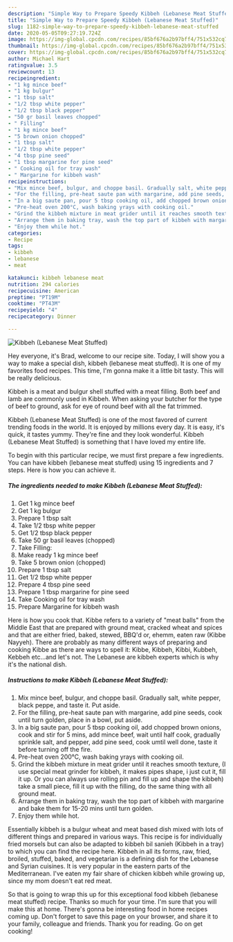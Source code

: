 ```yaml
---
description: "Simple Way to Prepare Speedy Kibbeh (Lebanese Meat Stuffed)"
title: "Simple Way to Prepare Speedy Kibbeh (Lebanese Meat Stuffed)"
slug: 1182-simple-way-to-prepare-speedy-kibbeh-lebanese-meat-stuffed
date: 2020-05-05T09:27:19.724Z
image: https://img-global.cpcdn.com/recipes/85bf676a2b97bff4/751x532cq70/kibbeh-lebanese-meat-stuffed-recipe-main-photo.jpg
thumbnail: https://img-global.cpcdn.com/recipes/85bf676a2b97bff4/751x532cq70/kibbeh-lebanese-meat-stuffed-recipe-main-photo.jpg
cover: https://img-global.cpcdn.com/recipes/85bf676a2b97bff4/751x532cq70/kibbeh-lebanese-meat-stuffed-recipe-main-photo.jpg
author: Michael Hart
ratingvalue: 3.5
reviewcount: 13
recipeingredient:
- "1 kg mince beef"
- "1 kg bulgur"
- "1 tbsp salt"
- "1/2 tbsp white pepper"
- "1/2 tbsp black pepper"
- "50 gr basil leaves chopped"
- " Filling"
- "1 kg mince beef"
- "5 brown onion chopped"
- "1 tbsp salt"
- "1/2 tbsp white pepper"
- "4 tbsp pine seed"
- "1 tbsp margarine for pine seed"
- " Cooking oil for tray wash"
- " Margarine for kibbeh wash"
recipeinstructions:
- "Mix mince beef, bulgur, and choppe basil. Gradually salt, white pepper, black peppe, and taste it. Put aside."
- "For the filling, pre-heat saute pan with margarine, add pine seeds, cook until turn golden, place in a bowl, put aside."
- "In a big saute pan, pour 5 tbsp cooking oil, add chopped brown onions, cook and stir for 5 mins, add mince beef, wait until half cook, gradually sprinkle salt, and pepper, add pine seed, cook umtil well done, taste it before turning off the fire."
- "Pre-heat oven 200°C, wash baking yrays with cooking oil."
- "Grind the kibbeh mixture in meat grider until it reaches smooth texture, (I use special meat grinder for kibbeh, it makes pipes shape, i just cut it, fill it up. Or you can always use rolling pin and fill up and shape the kibbeh) take a small piece, fill it up with the filling, do the same thing with all ground meat."
- "Arrange them in baking tray, wash the top part of kibbeh with margarine and bake them for 15-20 mins until turn golden."
- "Enjoy them while hot."
categories:
- Recipe
tags:
- kibbeh
- lebanese
- meat

katakunci: kibbeh lebanese meat 
nutrition: 294 calories
recipecuisine: American
preptime: "PT19M"
cooktime: "PT43M"
recipeyield: "4"
recipecategory: Dinner

---
```



![Kibbeh (Lebanese Meat Stuffed)](https://img-global.cpcdn.com/recipes/85bf676a2b97bff4/751x532cq70/kibbeh-lebanese-meat-stuffed-recipe-main-photo.jpg)

Hey everyone, it's Brad, welcome to our recipe site. Today, I will show you a way to make a special dish, kibbeh (lebanese meat stuffed). It is one of my favorites food recipes. This time, I'm gonna make it a little bit tasty. This will be really delicious.

Kibbeh is a meat and bulgur shell stuffed with a meat filling. Both beef and lamb are commonly used in Kibbeh. When asking your butcher for the type of beef to ground, ask for eye of round beef with all the fat trimmed.

Kibbeh (Lebanese Meat Stuffed) is one of the most favored of current trending foods in the world. It is enjoyed by millions every day. It is easy, it's quick, it tastes yummy. They're fine and they look wonderful. Kibbeh (Lebanese Meat Stuffed) is something that I have loved my entire life.


To begin with this particular recipe, we must first prepare a few ingredients. You can have kibbeh (lebanese meat stuffed) using 15 ingredients and 7 steps. Here is how you can achieve it.

<!--inarticleads1-->

##### The ingredients needed to make Kibbeh (Lebanese Meat Stuffed):

1. Get 1 kg mince beef
1. Get 1 kg bulgur
1. Prepare 1 tbsp salt
1. Take 1/2 tbsp white pepper
1. Get 1/2 tbsp black pepper
1. Take 50 gr basil leaves (chopped)
1. Take  Filling:
1. Make ready 1 kg mince beef
1. Take 5 brown onion (chopped)
1. Prepare 1 tbsp salt
1. Get 1/2 tbsp white pepper
1. Prepare 4 tbsp pine seed
1. Prepare 1 tbsp margarine for pine seed
1. Take  Cooking oil for tray wash
1. Prepare  Margarine for kibbeh wash


Here is how you cook that. Kibbe refers to a variety of &#34;meat balls&#34; from the Middle East that are prepared with ground meat, cracked wheat and spices and that are either fried, baked, stewed, BBQ&#39;d or, ehemm, eaten raw (Kibbe Nayyeh). There are probably as many different ways of preparing and cooking Kibbe as there are ways to spell it: Kibbe, Kibbeh, Kibbi, Kubbeh, Kebbeh etc…and let&#39;s not. The Lebanese are kibbeh experts which is why it&#39;s the national dish. 

<!--inarticleads2-->

##### Instructions to make Kibbeh (Lebanese Meat Stuffed):

1. Mix mince beef, bulgur, and choppe basil. Gradually salt, white pepper, black peppe, and taste it. Put aside.
1. For the filling, pre-heat saute pan with margarine, add pine seeds, cook until turn golden, place in a bowl, put aside.
1. In a big saute pan, pour 5 tbsp cooking oil, add chopped brown onions, cook and stir for 5 mins, add mince beef, wait until half cook, gradually sprinkle salt, and pepper, add pine seed, cook umtil well done, taste it before turning off the fire.
1. Pre-heat oven 200°C, wash baking yrays with cooking oil.
1. Grind the kibbeh mixture in meat grider until it reaches smooth texture, (I use special meat grinder for kibbeh, it makes pipes shape, i just cut it, fill it up. Or you can always use rolling pin and fill up and shape the kibbeh) take a small piece, fill it up with the filling, do the same thing with all ground meat.
1. Arrange them in baking tray, wash the top part of kibbeh with margarine and bake them for 15-20 mins until turn golden.
1. Enjoy them while hot.


Essentially kibbeh is a bulgur wheat and meat based dish mixed with lots of different things and prepared in various ways. This recipe is for individually fried morsels but can also be adapted to kibbeh bil sanieh (Kibbeh in a tray) to which you can find the recipe here. Kibbeh in all its forms, raw, fried, broiled, stuffed, baked, and vegetarian is a defining dish for the Lebanese and Syrian cuisines. It is very popular in the eastern parts of the Mediterranean. I&#39;ve eaten my fair share of chicken kibbeh while growing up, since my mom doesn&#39;t eat red meat. 

So that is going to wrap this up for this exceptional food kibbeh (lebanese meat stuffed) recipe. Thanks so much for your time. I'm sure that you will make this at home. There's gonna be interesting food in home recipes coming up. Don't forget to save this page on your browser, and share it to your family, colleague and friends. Thank you for reading. Go on get cooking!
